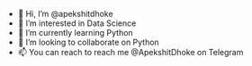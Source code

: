 - 👋 Hi, I’m @apekshitdhoke
- 👀 I’m interested in Data Science
- 🌱 I’m currently learning Python
- 💞️ I’m looking to collaborate on Python
- 📫 You can reach to reach me @ApekshitDhoke on Telegram

<!---
apekshitdhoke/apekshitdhoke is a ✨ special ✨ repository because its `README.md` (this file) appears on your GitHub profile.
You can click the Preview link to take a look at your changes.
--->
